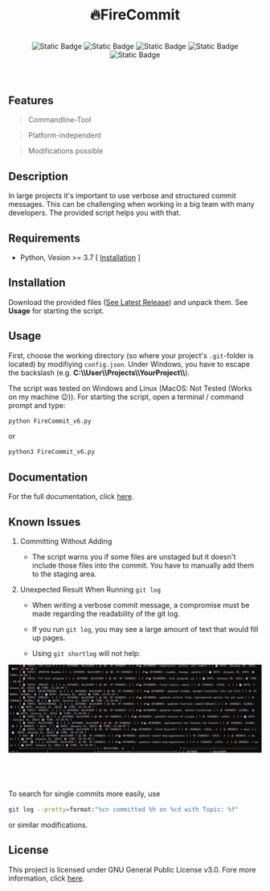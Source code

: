 <div align="center" style="margin-bottom: 70px">
	<h1>🔥FireCommit</h1><br>
	<img alt="Static Badge" src="https://img.shields.io/badge/license-GNU%20Public%20v3-critical">
	<img alt="Static Badge" src="https://img.shields.io/badge/version-v6.1%20--%20stable-green">
	<img alt="Static Badge" src="https://img.shields.io/badge/lang-87b5e0?style=flat&logo=Python">
	<img alt="Static Badge" src="https://img.shields.io/badge/Extension-133b61?style=flat&logo=Git">
	<img alt="Static Badge" src="https://img.shields.io/badge/FireCommit-910806?style=flat&logo=Fireship">
</div>

## Features

 > Commandline-Tool

 > Platform-independent

 > Modifications possible

## Description

In large projects it's important to use verbose and structured commit messages. This can be challenging when working in a big team with many
developers. The provided script helps you with that. 

## Requirements

- Python, Vesion >= 3.7 [ [Installation](https://www.python.org/downloads/) ]

## Installation

Download the provided files ([See Latest Release](https://github.com/BenSt099/FireCommit/releases)) and unpack them. See **Usage** for starting the script.

## Usage

First, choose the working directory (so where your project's `.git`-folder is located) by modifiying `config.json`.
Under Windows, you have to escape the backslash (e.g. __C:\\\\User\\\\Projects\\\\YourProject\\\\__).

The script was tested on Windows and Linux (MacOS: Not Tested (Works on my machine 😉)). For starting the script, open a terminal / command prompt and type:

```bash
python FireCommit_v6.py
```

or

```bash
python3 FireCommit_v6.py
```

## Documentation

For the full documentation, click [here](https://github.com/BenSt099/FireCommit/blob/main/docs/docs.adoc).

## Known Issues

1. Committing Without Adding

    - The script warns you if some files are unstaged but it doesn't
      include those files into the commit. You have to manually add them to the staging area.

2. Unexpected Result When Running ``git log``

    - When writing a verbose commit message, a compromise must be made regarding the readability of the git log.

    - If you run `git log`, you may see a large amount of text that would fill up pages.

    - Using `git shortlog` will not help: 

<div align="center" style="margin-bottom: 70px">
	<img alt="Picture of a bad git shortlog" src="pictures/BadGitShortLog.png">
</div>

To search for single commits more easily, use

```bash
git log --pretty=format:"%cn committed %h on %cd with Topic: %f"
```

or similar modifications.

## License

This project is licensed under GNU General Public License v3.0. Fore more information, click [here](https://github.com/BenSt099/FireCommit/blob/main/LICENSE).